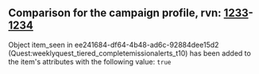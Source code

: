 ## Comparison for the campaign profile, rvn: [1233](https://github.com/PRO100KatYT/FortniteProfileRevisions/tree/main/profiles/campaign/1233%20campaign.json)-[1234](https://github.com/PRO100KatYT/FortniteProfileRevisions/tree/main/profiles/campaign/1234%20campaign.json)

Object item_seen in ee241684-df64-4b48-ad6c-92884dee15d2 (Quest:weeklyquest_tiered_completemissionalerts_t10) has been added to the item's attributes with the following value: `true`
<br><br>

